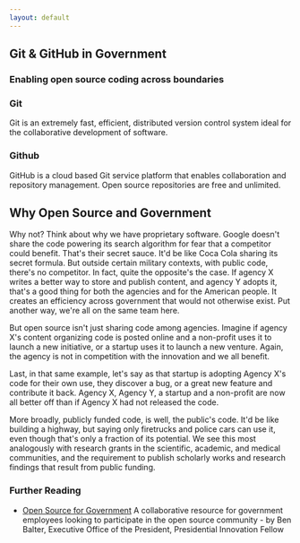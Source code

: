 ```yaml
---
layout: default
---
```


<div class="row">
    <div class="feature span12">
        <h2 class="motto"><strong>Git</strong> &amp; GitHub in <strong>Government</strong></h2>
        <h3 class="subheader">Enabling open source coding across boundaries</h3>
    </div>
</div>

### Git

Git is an extremely fast, efficient, distributed version control system ideal for the collaborative development of software. 

### Github

GitHub is a cloud based Git service platform that enables collaboration and repository management. Open source repositories are free and unlimited.


## Why Open Source and Government

Why not? Think about why we have proprietary software. Google doesn't share the code powering its search algorithm for fear that a competitor could benefit. That's their secret sauce. It'd be like Coca Cola sharing its secret formula. But outside certain military contexts, with public code, there's no competitor. In fact, quite the opposite's the case. If agency X writes a better way to store and publish content, and agency Y adopts it, that's a good thing for both the agencies and for the American people. It creates an efficiency across government that would not otherwise exist. Put another way, we're all on the same team here.

But open source isn't just sharing code among agencies. Imagine if agency X's content organizing code is posted online and a non-profit uses it to launch a new initiative, or a startup uses it to launch a new venture. Again, the agency is not in competition with the innovation and we all benefit.

Last, in that same example, let's say as that startup is adopting Agency X's code for their own use, they discover a bug, or a great new feature and contribute it back. Agency X, Agency Y, a startup and a non-profit are now all better off than if Agency X had not released the code.

More broadly, publicly funded code, is well, the public's code. It'd be like building a highway, but saying only firetrucks and police cars can use it, even though that's only a fraction of its potential. We see this most analogously with research grants in the scientific, academic, and medical communities, and the requirement to publish scholarly works and research findings that result from public funding.



### Further Reading

- [Open Source for Government](http://ben.balter.com/open-source-for-government/) A collaborative resource for government employees looking to participate in the open source community - by Ben Balter, Executive Office of the President, Presidential Innovation Fellow